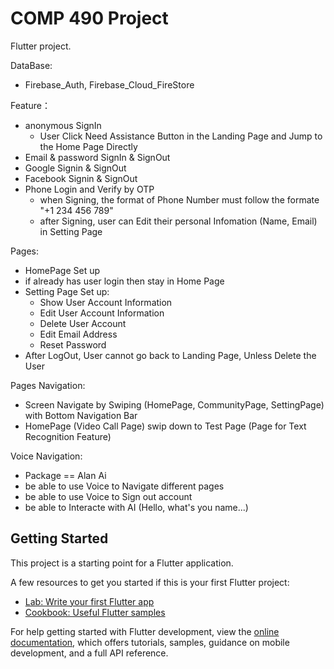 COMP 490 Project
=======
Flutter project.

DataBase:
  - Firebase_Auth, Firebase_Cloud_FireStore

Feature：
  - anonymous SignIn 
    - User Click Need Assistance Button in the Landing Page and Jump to the Home Page Directly
  - Email & password SignIn & SignOut
  - Google Signin & SignOut
  - Facebook Signin & SignOut
  - Phone Login and Verify by OTP
    - when Signing, the format of Phone Number must follow the formate "+1 234 456 789"
    - after Signing, user can Edit their personal Infomation (Name, Email) in Setting Page

Pages:
  - HomePage Set up
   - if already has user login then stay in Home Page
  - Setting Page Set up:
    - Show User Account Information
    - Edit User Account Information
    - Delete User Account
    - Edit Email Address
    - Reset Password
  - After LogOut, User cannot go back to Landing Page, Unless Delete the User


Pages Navigation:
  - Screen Navigate by Swiping (HomePage, CommunityPage, SettingPage) with Bottom Navigation Bar
  - HomePage (Video Call Page) swip down to Test Page (Page for Text Recognition Feature)

Voice Navigation:
  - Package == Alan Ai
  - be able to use Voice to Navigate different pages
  - be able to use Voice to Sign out account
  - be able to Interacte with AI (Hello, what's you name...)


## Getting Started

This project is a starting point for a Flutter application.

A few resources to get you started if this is your first Flutter project:

- [Lab: Write your first Flutter app](https://docs.flutter.dev/get-started/codelab)
- [Cookbook: Useful Flutter samples](https://docs.flutter.dev/cookbook)

For help getting started with Flutter development, view the
[online documentation](https://docs.flutter.dev/), which offers tutorials,
samples, guidance on mobile development, and a full API reference.
